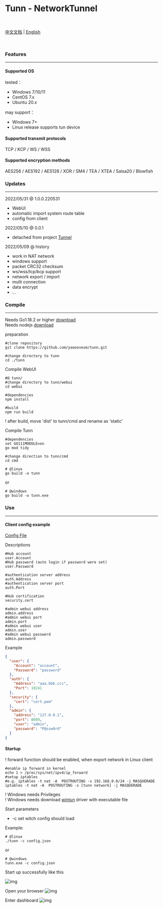 # Tunn - NetworkTunnel

<br>

[中文文档](./README_CN.md) | [English](./README_EN.md)

<br>

### Features

--------

#### Supported OS

tested：

- Windows 7/10/11
- CentOS 7.x
- Ubuntu 20.x

may support：

- Windows 7+
- Linux release supports tun device

#### Supported transmit protocols

TCP / KCP / WS / WSS

#### Supported encryption methods

AES256 / AES192 / AES128 / XOR / SM4 / TEA / XTEA / Salsa20 / Blowfish

### Updates

------

2022/05/31 @ 1.0.0.220531

- WebUI
- automatic import system route table
- config from client

2022/05/10 @ 0.0.1

- detached from project [Tunnel](https://gitee.com/jackrabbit872568318/tunnel)

2022/05/09 @ history

- work in NAT network
- windows support
- packet CRC32 checksum
- ws/wss/tcp/kcp support
- network export / import
- multi connection
- data encrypt
- ...

### Compile

------

Needs Go1.18.2 or higher [download](https://golang.google.cn/dl/) <br>
Needs nodejs [download](https://nodejs.org/en/download/)

preparation

```shell
#clone repository
git clone https://github.com/yaooovesm/tunn.git

#change directory to tunn
cd ./tunn
```

Compile WebUI

```shell
#@ tunn/
#change directory to tunn/webui
cd webui

#dependencies
npm install

#build
npm run build
```

! after build, move 'dist' to tunn/cmd and rename as 'static'

Compile Tunn

```shell
#dependencies
set GO111MODULE=on
go mod tidy

#change direction to tunn/cmd
cd cmd
```

```shell
# @linux
go build -o tunn
```

or

```shell
# @windows
go build -o tunn.exe
```

### Use

------

#### Client config example

[Config File](../config/config_full.json)

Descriptions

```shell
#Hub account
user.Account
#Hub password (auto login if password were set)
user.Password

#authentication server address
auth.Address
#authentication server port
auth.Port

#Hub certification
security.cert

#admin webui address
admin.address
#admin webui port
admin.port
#admin webui user
admin.user
#admin webui password
admin.password
```

Example

```json
{
  "user": {
    "Account": "account",
    "Password": "password"
  },
  "auth": {
    "Address": "aaa.bbb.ccc",
    "Port": 10241
  },
  "security": {
    "cert": "cert.pem"
  },
  "admin": {
    "address": "127.0.0.1",
    "port": 8080,
    "user": "admin",
    "password": "P@ssw0rd"
  }
}
```

#### Startup

! forward function should be enabled, when export network in Linux client

```shell
#enable ip forward in kernel
echo 1 > /proc/sys/net/ipv4/ip_forward
#setup iptables
#e.g. iptables -t nat -A  POSTROUTING -s 192.168.0.0/24 -j MASQUERADE
iptables -t nat -A  POSTROUTING -s [tunn network] -j MASQUERADE
```

! Windows needs Privileges <br>
! Windows needs download [wintun](https://www.wintun.net/) driver with executable file

Start parameters

- -c set witch config should load

Example:

```shell
# @linux
./tunn -c config.json
```

or

```shell
# @windows
tunn.exe -c config.json
```

Start up successfully like this

![img](./img/powershell_startup.png)

Open your browser
![img](./img/admin_login.png)

Enter dashboard
![img](./img/admin_main.png)